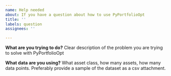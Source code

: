 ```yaml
---
name: Help needed
about: If you have a question about how to use PyPortfolioOpt
title: ''
labels: question
assignees: ''

---
```


**What are you trying to do?**
Clear description of the problem you are trying to solve with PyPortfolioOpt

**What data are you using?**
What asset class, how many assets, how many data points. Preferably provide a sample of the dataset as a csv attachment.
